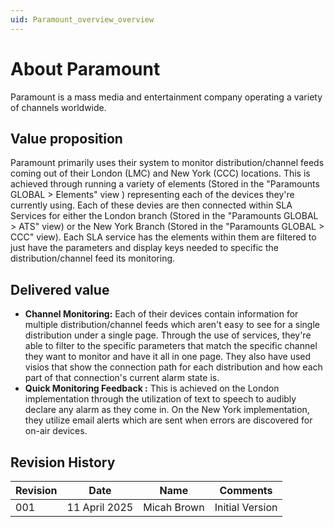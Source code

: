 ```yaml
---
uid: Paramount_overview_overview
---
```

# About Paramount

Paramount is a mass media and entertainment company operating a variety of channels worldwide.

## Value proposition

Paramount primarily uses their system to monitor distribution/channel feeds coming out of their London (LMC) and New York (CCC) locations. This is achieved through running a variety of elements (Stored in the "Paramounts GLOBAL > Elements" view ) representing each of the devices they're currently using. Each of these devies are then connected within SLA Services for either the London branch (Stored in the "Paramounts GLOBAL > ATS" view) or the New York Branch (Stored in the "Paramounts GLOBAL > CCC" view). Each SLA service has the elements within them are filtered to just have the parameters and display keys needed to specific the distribution/channel feed its monitoring.
<!--
A value proposition should clearly articulate the benefits and solutions the project brings to its users or stakeholders.
It should emphasize how the delivered system addresses specific challenges, such as improving workflow efficiency, 
enhancing content delivery, ensuring reliability, or enabling the implementation of novel services.

The value proposition should highlight innovative features like automation, integration with existing
broadcasting tools, or scalability to meet industry demands. It's important to communicate measurable outcomes,
such as time savings, cost reductions, or quality improvements directly impacting broadcasting professionals and their operations.
-->

## Delivered value

* **Channel Monitoring:** Each of their devices contain information for multiple distribution/channel feeds which aren't easy to see for a single distribution under a single page. Through the use of services, they're able to filter to the specific parameters that match the specific channel they want to monitor and have it all in one page. They also have used visios that show the connection path for each distribution and how each part of that connection's current alarm state is. 
* **Quick Monitoring Feedback :** This is achieved on the London implementation through the utilization of text to speech to audibly declare any alarm as they come in. On the New York implementation, they utilize email alerts which are sent when errors are discovered for on-air devices.

## Revision History

| Revision | Date        | Name     | Comments        |
|----------|-------------|----------|-----------------|
| 001      | 11 April 2025 | Micah Brown | Initial Version |
